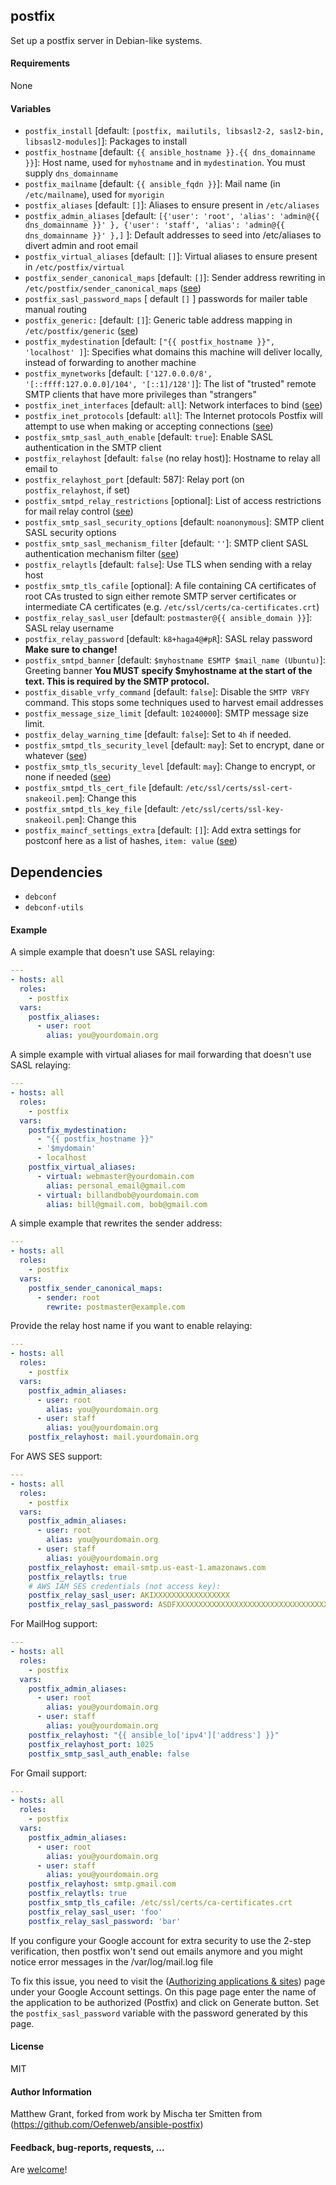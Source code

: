 ## postfix

Set up a postfix server in Debian-like systems.

#### Requirements

None

#### Variables

 * `postfix_install` [default: `[postfix, mailutils, libsasl2-2, sasl2-bin, libsasl2-modules]`]: Packages to install
 * `postfix_hostname` [default: `{{ ansible_hostname }}.{{ dns_domainname }}`]: Host name, used for `myhostname` and in `mydestination`.  You must supply `dns_domainname`
 * `postfix_mailname` [default: `{{ ansible_fqdn }}`]: Mail name (in `/etc/mailname`), used for `myorigin`
 * `postfix_aliases` [default: `[]`]: Aliases to ensure present in `/etc/aliases`
 * `postfix_admin_aliases` [default: `[{'user': 'root', 'alias': 'admin@{{ dns_domainname }}' }, {'user': 'staff', 'alias': 'admin@{{ dns_domainname }}' },]` ]: Default addresses to seed into /etc/aliases to divert admin and root email 
 * `postfix_virtual_aliases` [default: `[]`]: Virtual aliases to ensure present in `/etc/postfix/virtual`
 * `postfix_sender_canonical_maps` [default: `[]`]: Sender address rewriting in `/etc/postfix/sender_canonical_maps` ([see](http://www.postfix.org/postconf.5.html#sender_canonical_maps))
 * `postfix_sasl_password_maps` [ default `[]` ] passwords for mailer table manual routing
 * `postfix_generic:` [default: `[]`]: Generic table address mapping in `/etc/postfix/generic` ([see](http://www.postfix.org/generic.5.html))
 * `postfix_mydestination` [default: `["{{ postfix_hostname }}", 'localhost' ]`]: Specifies what domains this machine will deliver locally, instead of forwarding to another machine
 * `postfix_mynetworks` [default: `['127.0.0.0/8', '[::ffff:127.0.0.0]/104', '[::1]/128']`]: The list of "trusted" remote SMTP clients that have more privileges than "strangers"
 * `postfix_inet_interfaces` [default: `all`]: Network interfaces to bind ([see](http://www.postfix.org/postconf.5.html#inet_interfaces))
 * `postfix_inet_protocols` [default: `all`]: The Internet protocols Postfix will attempt to use when making or accepting connections ([see](http://www.postfix.org/postconf.5.html#inet_protocols))
 * `postfix_smtp_sasl_auth_enable` [default: `true`]: Enable SASL authentication in the SMTP client
 * `postfix_relayhost` [default: `false` (no relay host)]: Hostname to relay all email to
 * `postfix_relayhost_port` [default: 587]: Relay port (on `postfix_relayhost`, if set)
 * `postfix_smtpd_relay_restrictions` [optional]: List of access restrictions for mail relay control ([see](http://www.postfix.org/postconf.5.html#smtpd_relay_restrictions))
 * `postfix_smtp_sasl_security_options` [default: `noanonymous`]: SMTP client SASL security options
 * `postfix_smtp_sasl_mechanism_filter` [default: `''`]: SMTP client SASL authentication mechanism filter ([see](http://www.postfix.org/postconf.5.html#smtp_sasl_mechanism_filter))
 * `postfix_relaytls` [default: `false`]: Use TLS when sending with a relay host
 * `postfix_smtp_tls_cafile` [optional]: A file containing CA certificates of root CAs trusted to sign either remote SMTP server certificates or intermediate CA certificates (e.g. `/etc/ssl/certs/ca-certificates.crt`)
 * `postfix_relay_sasl_user` [default: `postmaster@{{ ansible_domain }}`]: SASL relay username
 * `postfix_relay_password` [default: `k8+haga4@#pR`]: SASL relay password **Make sure to change!**
 * `postfix_smtpd_banner` [default: `$myhostname ESMTP $mail_name (Ubuntu)`]: Greeting banner **You MUST specify $myhostname at the start of the text. This is required by the SMTP protocol.**
 * `postfix_disable_vrfy_command` [default: `false`]: Disable the `SMTP VRFY` command. This stops some techniques used to harvest email addresses
 * `postfix_message_size_limit` [default: `10240000`]: SMTP message size limit.
 * `postfix_delay_warning_time` [default:  `false`]: Set to `4h` if needed.
 * `postfix_smtpd_tls_security_level` [default: `may`]: Set to encrypt, dane or whatever ([see](http://www.postfix.org/postconf.5.html#postfix_smtpd_tls_security_level))
 * `postfix_smtp_tls_security_level` [default: `may`]: Change to encrypt, or none if needed ([see](http://www.postfix.org/postconf.5.html#postfix_smtp_tls_security_level))
 * `postfix_smtpd_tls_cert_file` [default:  `/etc/ssl/certs/ssl-cert-snakeoil.pem`]: Change this
 * `postfix_smtpd_tls_key_file` [default:  `/etc/ssl/certs/ssl-key-snakeoil.pem`]: Change this
 * `postfix_maincf_settings_extra` [default: `[]`]: Add extra settings for postconf here as a list of hashes, `item: value` ([see](http://www.postfix.org/postconf.5.html)) 


## Dependencies

* `debconf`
* `debconf-utils`

#### Example

A simple example that doesn't use SASL relaying:
```yaml
---
- hosts: all
  roles:
    - postfix
  vars:
    postfix_aliases:
      - user: root
        alias: you@yourdomain.org
```

A simple example with virtual aliases for mail forwarding that doesn't use SASL relaying:
```yaml
---
- hosts: all
  roles:
    - postfix
  vars:
    postfix_mydestination:
      - "{{ postfix_hostname }}"
      - '$mydomain'
      - localhost
    postfix_virtual_aliases:
      - virtual: webmaster@yourdomain.com
        alias: personal_email@gmail.com
      - virtual: billandbob@yourdomain.com
        alias: bill@gmail.com, bob@gmail.com
```

A simple example that rewrites the sender address:
```yaml
---
- hosts: all
  roles:
    - postfix
  vars:
    postfix_sender_canonical_maps:
      - sender: root
        rewrite: postmaster@example.com
```

Provide the relay host name if you want to enable relaying:
```yaml
---
- hosts: all
  roles:
    - postfix
  vars:
    postfix_admin_aliases:
      - user: root
        alias: you@yourdomain.org
      - user: staff
        alias: you@yourdomain.org
    postfix_relayhost: mail.yourdomain.org
```

For AWS SES support:
```yaml
---
- hosts: all
  roles:
    - postfix
  vars:
    postfix_admin_aliases:
      - user: root
        alias: you@yourdomain.org
      - user: staff
        alias: you@yourdomain.org
    postfix_relayhost: email-smtp.us-east-1.amazonaws.com
    postfix_relaytls: true
    # AWS IAM SES credentials (not access key):
    postfix_relay_sasl_user: AKIXXXXXXXXXXXXXXXXX
    postfix_relay_sasl_password: ASDFXXXXXXXXXXXXXXXXXXXXXXXXXXXXXXXXXXXXXXXX
```

For MailHog support:
```yaml
---
- hosts: all
  roles:
    - postfix
  vars:
    postfix_admin_aliases:
      - user: root
        alias: you@yourdomain.org
      - user: staff
        alias: you@yourdomain.org
    postfix_relayhost: "{{ ansible_lo['ipv4']['address'] }}"
    postfix_relayhost_port: 1025
    postfix_smtp_sasl_auth_enable: false
```

For Gmail support:
```yaml
---
- hosts: all
  roles:
    - postfix
  vars:
    postfix_admin_aliases:
      - user: root
        alias: you@yourdomain.org
      - user: staff
        alias: you@yourdomain.org
    postfix_relayhost: smtp.gmail.com
    postfix_relaytls: true
    postfix_smtp_tls_cafile: /etc/ssl/certs/ca-certificates.crt
    postfix_relay_sasl_user: 'foo'
    postfix_relay_sasl_password: 'bar'
```

If you configure your Google account for extra security to use the 2-step verification, then
postfix won't send out emails anymore and you might notice error messages in the /var/log/mail.log file

To fix this issue, you need to visit the ([Authorizing applications & sites](http://www.google.com/accounts/IssuedAuthSubTokens?hide_authsub=1)) page under your Google Account settings. On this page page enter the name of the application to be authorized (Postfix) and click on Generate  button. Set the ```postfix_sasl_password``` variable with the password generated by this page.

#### License

MIT

#### Author Information

Matthew Grant, forked from work by Mischa ter Smitten from (https://github.com/Oefenweb/ansible-postfix)

#### Feedback, bug-reports, requests, ...

Are [welcome](https://github.com/grantma/anathoth-postfix/issues)!
